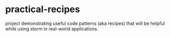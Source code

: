 # practical-recipes

project demonstrating useful code patterns (aka recipes) that will be helpful while using storm in real-world applications.
